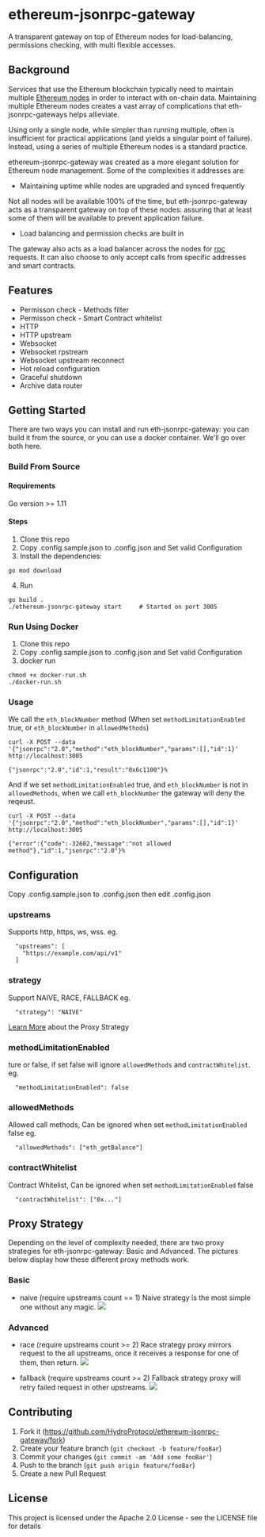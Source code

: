 # ethereum-jsonrpc-gateway

A transparent gateway on top of Ethereum nodes for load-balancing, permissions checking, with multi flexible accesses.

## Background

Services that use the Ethereum blockchain typically need to maintain multiple [Ethereum nodes](https://docs.ethhub.io/using-ethereum/running-an-ethereum-node/) in order to interact with on-chain data. Maintaining multiple Ethereum nodes creates a vast array of complications that eth-jsonrpc-gateways helps allieviate.

Using only a single node, while simpler than running multiple, often is insufficient for practical applications (and yields a singular point of failure). Instead, using a series of multiple Ethereum nodes is a standard practice.

ethereum-jsonrpc-gateway was created as a more elegant solution for Ethereum node management. Some of the complexities it addresses are:

- Maintaining uptime while nodes are upgraded and synced frequently

Not all nodes will be available 100% of the time, but eth-jsonrpc-gateway acts as a transparent gateway on top of these nodes: assuring that at least some of them will be available to prevent application failure.

- Load balancing and permission checks are built in

The gateway also acts as a load balancer across the nodes for [rpc](https://ethereumbuilders.gitbooks.io/guide/content/en/ethereum_json_rpc.html) requests. It can also choose to only accept calls from specific addresses and smart contracts.

## Features

- Permisson check - Methods filter
- Permisson check - Smart Contract whitelist
- HTTP
- HTTP upstream
- Websocket
- Websocket rpstream
- Websocket upstream reconnect
- Hot reload configuration
- Graceful shutdown
- Archive data router

## Getting Started

There are two ways you can install and run eth-jsonrpc-gateway: you can build it from the source, or you can use a docker container. We'll go over both here.

### Build From Source

#### Requirements

Go version >= 1.11

#### Steps

1. Clone this repo
2. Copy .config.sample.json to .config.json and Set valid Configuration
3. Install the dependencies:

```
go mod download
```

4. Run

```
go build .
./ethereum-jsonrpc-gateway start     # Started on port 3005
```

### Run Using Docker

1. Clone this repo
2. Copy .config.sample.json to .config.json and Set valid Configuration
3. docker run

```
chmod +x docker-run.sh
./docker-run.sh
```

### Usage

We call the `eth_blockNumber` method (When set `methodLimitationEnabled` true, or `eth_blockNumber` in `allowedMethods`)

```
curl -X POST --data '{"jsonrpc":"2.0","method":"eth_blockNumber","params":[],"id":1}' http://localhost:3005

{"jsonrpc":"2.0","id":1,"result":"0x6c1100"}%
```

And if we set `methodLimitationEnabled` true, and `eth_blockNumber` is not in `allowedMethods`, when we call `eth_blockNumber` the gateway will deny the reqeust.

```
curl -X POST --data '{"jsonrpc":"2.0","method":"eth_blockNumber","params":[],"id":1}' http://localhost:3005

{"error":{"code":-32602,"message":"not allowed method"},"id":1,"jsonrpc":"2.0"}%
```

## Configuration

Copy .config.sample.json to .config.json then edit .config.json

### upstreams

Supports http, https, ws, wss.
eg.

```
  "upstreams": [
    "https://example.com/api/v1"
  ]
```

### strategy

Support NAIVE, RACE, FALLBACK
eg.

```
  "strategy": "NAIVE"
```

[Learn More](proxy-strategys) about the Proxy Strategy

### methodLimitationEnabled

ture or false, if set false will ignore `allowedMethods` and `contractWhitelist`.
eg.

```
  "methodLimitationEnabled": false
```

### allowedMethods

Allowed call methods, Can be ignored when set `methodLimitationEnabled` false
eg.

```
  "allowedMethods": ["eth_getBalance"]
```

### contractWhitelist

Contract Whitelist, Can be ignored when set `methodLimitationEnabled` false

```
  "contractWhitelist": ["0x..."]
```

## Proxy Strategy

Depending on the level of complexity needed, there are two proxy strategies for eth-jsonrpc-gateway: Basic and Advanced. The pictures below display how these different proxy methods work.

### Basic

- naive (require upstreams count == 1)
  Naive strategy is the most simple one without any magic.
  <img src="./assets/strategy1.png">

### Advanced

- race (require upstreams count >= 2)
  Race strategy proxy mirrors request to the all upstreams, once it receives a response for one of them, then return.
  <img src="./assets/strategy2.png">

- fallback (require upstreams count >= 2)
  Fallback strategy proxy will retry failed request in other upstreams.
  <img src="./assets/strategy3.png">

## Contributing

1. Fork it (<https://github.com/HydroProtocol/ethereum-jsonrpc-gateway/fork>)
2. Create your feature branch (`git checkout -b feature/fooBar`)
3. Commit your changes (`git commit -am 'Add some fooBar'`)
4. Push to the branch (`git push origin feature/fooBar`)
5. Create a new Pull Request

## License

This project is licensed under the Apache 2.0 License - see the LICENSE file for details
